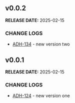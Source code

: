 ## v0.0.2

**RELEASE DATE:** 2025-02-15

### CHANGE LOGS

* <span style='color:skyblue;'>[ADH-134](https://jira.example.com/browse/ADH-134)</span> - new version two


## v0.0.1

**RELEASE DATE:** 2025-02-15

### CHANGE LOGS
* <span style='color:skyblue;'>[ADH-124](https://jira.example.com/browse/ADH-124)</span> - new version one

